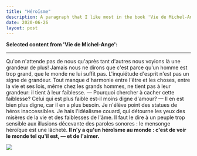 ```yaml
---
title: "Héroïsme"
description: A paragraph that I like most in the book 'Vie de Michel-Ange'. Written in French.
date: 2020-06-26
layout: post
---
```

**Selected content from 'Vie de Michel-Ange':**

***
Qu'on n'attende pas de nous qu'après tant d'autres nous voyions là une grandeur de plus! Jamais nous ne dirons que c'est parce qu'un homme est trop grand, que
le monde ne lui suffit pas. L'inquiétude d'esprit n'est pas un signe de grandeur. Tout manque d'harmonie entre l'être et les choses, entre la vie et ses lois, même
chez les grands hommes, ne tient pas à leur grandeur: il tient à leur faiblesse. — Pourquoi chercher à cacher cette faiblesse? Celui qui est plus faible est-il moins digne d'amour? — Il en est bien plus digne, car il en a plus besoin. Je n'élève point des statues de héros inaccessibles. Je hais l'idéalisme couard, qui détourne les yeux des misères de la vie et des faiblesses de l'âme. Il faut le dire à un peuple trop sensible aux illusions décevante des paroles sonores : le mensonge héroïque est une lâcheté. **Il n'y a qu'un héroïsme au monde : c'est de voir le monde tel qu'il est, — et de l'aimer.**

<div class="row mt-3">
    <div class="col-sm mt-3 mt-md-0">
        <img class="img-fluid rounded z-depth-1" src="https://cil4ca.db.files.1drv.com/y4mU-rRrcd1voIarFo4sVbNvQup7CqcgX_hecdM4c-DiMDYJMHmvhZfQLq4hYMgQkLkUgN_6OSukZYMAF-B4IuRxqfRn_aOfb2OWk2CWY8u8SYkXFZOvVQbhQc8l7QLxh_pwGPoVq_tszOCOzrlIrwGe5YvXjjc8Ukyc1D-1IcoIoxGCMakpfYIqr3CRyIzGqGMGIGnx_OVfsH0QiUGQ5McFA?width=1024&height=371&cropmode=none">
    </div>
</div>
